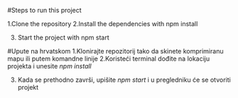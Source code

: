 #Steps to run this project

1.Clone the repository
2.Install the dependencies with npm install

3. Start the project with npm start

#Upute na hrvatskom
1.Klonirajte repozitorij tako da skinete komprimiranu mapu ili putem komandne linije
2.Koristeći terminal dođite na lokaciju projekta i unesite _npm install_

3. Kada se prethodno završi, upišite _npm start_ i u pregledniku će se otvoriti projekt
